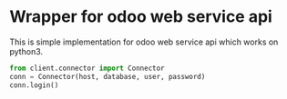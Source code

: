 # Wrapper for odoo web service api #

This is simple implementation for odoo web service api which works on python3.
```python
from client.connector import Connector
conn = Connector(host, database, user, password)
conn.login()
```